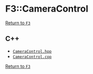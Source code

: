 # F3::CameraControl

[Return to `F3`](/docs/F3.md)

## C++

- [`CameraControl.hpp`](/c++/include/CameraControl.hpp)
- [`CameraControl.cpp`](/c++/source/CameraControl.cpp)

[Return to `F3`](/docs/F3.md)